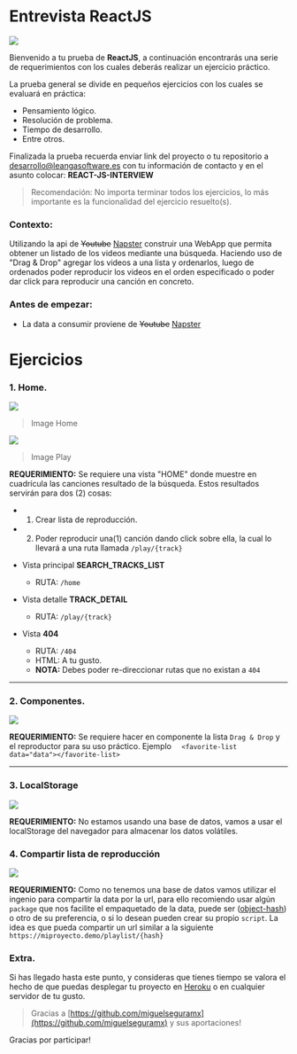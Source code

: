   
# Entrevista ReactJS

![](https://interacso.com/blog/wp-content/uploads/2019/05/React-post-interacso.png)

Bienvenido a tu prueba de __ReactJS__, a continuación encontrarás una serie de requerimientos con los cuales deberás realizar un ejercicio práctico.

La prueba general se divide en pequeños ejercicios con los cuales se evaluará en práctica:
- Pensamiento lógico.
- Resolución de problema.
- Tiempo de desarrollo.
- Entre otros.


Finalizada la prueba recuerda enviar link del proyecto o tu repositorio a [desarrollo@leangasoftware.es](mailto:desarrollo@leangasoftware.es) con tu información de contacto y en el asunto colocar: 
__REACT-JS-INTERVIEW__


> Recomendación: No importa terminar todos los ejercicios, lo más importante es la funcionalidad del ejercicio resuelto(s).

### Contexto:
Utilizando la api de  <del>Youtube</del> [Napster](https://developer.napster.com/api/v2.2)  construir una WebApp que permita obtener un listado de los videos mediante una búsqueda. Haciendo uso de "Drag & Drop" agregar los videos a una lista y ordenarlos, luego de ordenados poder reproducir los videos en el orden especificado o poder dar click para reproducir una canción en concreto.

### Antes de empezar:
- La data a consumir proviene de <del>Youtube</del> [Napster](https://developer.napster.com/api/v2.2)

# Ejercicios

### 1. Home.
![](https://i.imgur.com/8Ezeakj.png)
> Image Home

![](https://i.imgur.com/mfGxmlJ.png)
> Image Play

__REQUERIMIENTO:__
Se requiere una vista "HOME" donde muestre en cuadrícula las canciones resultado de la búsqueda.
Estos resultados servirán para dos (2) cosas:
- 1. Crear lista de reproducción.
- 2. Poder reproducir una(1) canción dando click sobre ella, la cual lo llevará a una ruta llamada `/play/{track}`

- Vista principal  __SEARCH_TRACKS_LIST__ 
	- RUTA: `/home` 
- Vista detalle __TRACK_DETAIL__
	- RUTA: `/play/{track}`
- Vista __404__
	- RUTA: `/404`
	- HTML: A tu gusto.
	- __NOTA:__ Debes poder re-direccionar rutas que no existan a `404`

___
### 2. Componentes.
![](https://i.imgur.com/9ICQnNu.png)

__REQUERIMIENTO:__
Se requiere hacer en componente la lista `Drag & Drop` y el reproductor para su uso práctico.
Ejemplo `  <favorite-list data="data"></favorite-list>`
___

### 3. LocalStorage
![](https://i.imgur.com/gwkZnxI.png)

__REQUERIMIENTO:__
No estamos usando una base de datos, vamos a usar el localStorage del navegador para almacenar los datos volátiles.

### 4. Compartir lista de reproducción

![](https://i.imgur.com/mga4cHi.png)

__REQUERIMIENTO:__
Como no tenemos una base de datos vamos utilizar el ingenio para compartir la data por la url, para ello recomiendo usar algún `package` que nos facilite el empaquetado de la data, puede ser ([object-hash](https://www.npmjs.com/package/object-hash)) o otro de su preferencia, o si lo desean pueden crear su propio `script`. La idea es que pueda compartir un url similar a la siguiente
`https://miproyecto.demo/playlist/{hash}` 

### Extra.
Si has llegado hasta este punto, y consideras que tienes tiempo se valora el hecho de que puedas desplegar tu proyecto en [Heroku](https://www.heroku.com/) o en cualquier servidor de tu gusto.

> Gracias a [https://github.com/miguelseguramx](https://github.com/miguelseguramx) y sus aportaciones!

Gracias por participar!
